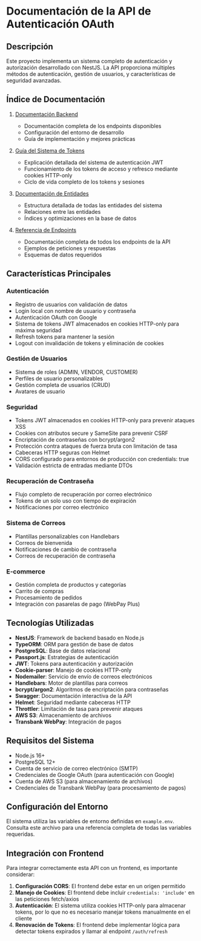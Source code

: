 # Documentación de la API de Autenticación OAuth

## Descripción

Este proyecto implementa un sistema completo de autenticación y autorización desarrollado con NestJS. La API proporciona múltiples métodos de autenticación, gestión de usuarios, y características de seguridad avanzadas.

## Índice de Documentación

1. [Documentación Backend](docs/backend-documentation.md)
   * Documentación completa de los endpoints disponibles
   * Configuración del entorno de desarrollo
   * Guía de implementación y mejores prácticas

2. [Guía del Sistema de Tokens](docs/token-system-guide.md)
   * Explicación detallada del sistema de autenticación JWT
   * Funcionamiento de los tokens de acceso y refresco mediante cookies HTTP-only
   * Ciclo de vida completo de los tokens y sesiones

3. [Documentación de Entidades](docs/entities-documentation.md)
   * Estructura detallada de todas las entidades del sistema
   * Relaciones entre las entidades
   * Índices y optimizaciones en la base de datos

4. [Referencia de Endpoints](docs/endpoints-reference.md)
   * Documentación completa de todos los endpoints de la API
   * Ejemplos de peticiones y respuestas
   * Esquemas de datos requeridos

## Características Principales

### Autenticación
- Registro de usuarios con validación de datos
- Login local con nombre de usuario y contraseña
- Autenticación OAuth con Google
- Sistema de tokens JWT almacenados en cookies HTTP-only para máxima seguridad
- Refresh tokens para mantener la sesión
- Logout con invalidación de tokens y eliminación de cookies

### Gestión de Usuarios
- Sistema de roles (ADMIN, VENDOR, CUSTOMER)
- Perfiles de usuario personalizables
- Gestión completa de usuarios (CRUD)
- Avatares de usuario

### Seguridad
- Tokens JWT almacenados en cookies HTTP-only para prevenir ataques XSS
- Cookies con atributos secure y SameSite para prevenir CSRF
- Encriptación de contraseñas con bcrypt/argon2
- Protección contra ataques de fuerza bruta con limitación de tasa
- Cabeceras HTTP seguras con Helmet
- CORS configurado para entornos de producción con credentials: true
- Validación estricta de entradas mediante DTOs

### Recuperación de Contraseña
- Flujo completo de recuperación por correo electrónico
- Tokens de un solo uso con tiempo de expiración
- Notificaciones por correo electrónico

### Sistema de Correos
- Plantillas personalizables con Handlebars
- Correos de bienvenida
- Notificaciones de cambio de contraseña
- Correos de recuperación de contraseña

### E-commerce
- Gestión completa de productos y categorías
- Carrito de compras
- Procesamiento de pedidos
- Integración con pasarelas de pago (WebPay Plus)

## Tecnologías Utilizadas

- **NestJS**: Framework de backend basado en Node.js
- **TypeORM**: ORM para gestión de base de datos
- **PostgreSQL**: Base de datos relacional
- **Passport.js**: Estrategias de autenticación
- **JWT**: Tokens para autenticación y autorización
- **Cookie-parser**: Manejo de cookies HTTP-only
- **Nodemailer**: Servicio de envío de correos electrónicos
- **Handlebars**: Motor de plantillas para correos
- **bcrypt/argon2**: Algoritmos de encriptación para contraseñas
- **Swagger**: Documentación interactiva de la API
- **Helmet**: Seguridad mediante cabeceras HTTP
- **Throttler**: Limitación de tasa para prevenir ataques
- **AWS S3**: Almacenamiento de archivos
- **Transbank WebPay**: Integración de pagos

## Requisitos del Sistema

- Node.js 16+
- PostgreSQL 12+
- Cuenta de servicio de correo electrónico (SMTP)
- Credenciales de Google OAuth (para autenticación con Google)
- Cuenta de AWS S3 (para almacenamiento de archivos)
- Credenciales de Transbank WebPay (para procesamiento de pagos)

## Configuración del Entorno

El sistema utiliza las variables de entorno definidas en `example.env`. Consulta este archivo para una referencia completa de todas las variables requeridas.

## Integración con Frontend

Para integrar correctamente esta API con un frontend, es importante considerar:

1. **Configuración CORS**: El frontend debe estar en un origen permitido
2. **Manejo de Cookies**: El frontend debe incluir `credentials: 'include'` en las peticiones fetch/axios
3. **Autenticación**: El sistema utiliza cookies HTTP-only para almacenar tokens, por lo que no es necesario manejar tokens manualmente en el cliente
4. **Renovación de Tokens**: El frontend debe implementar lógica para detectar tokens expirados y llamar al endpoint `/auth/refresh` 